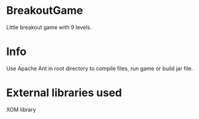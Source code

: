 # BreakoutGame
Little breakout game with 9 levels.
# Info
Use Apache Ant in root directory to compile files, run game or build jar file.
# External libraries used
XOM library

